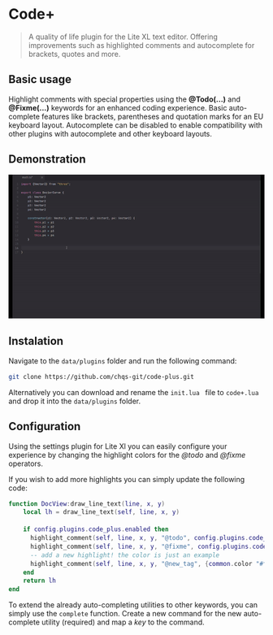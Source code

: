 # Code+
> A quality of life plugin for the Lite XL text editor. Offering improvements such as highlighted comments and autocomplete for brackets, quotes and more.

## Basic usage

 Highlight comments with special properties using the **@Todo(...)** and **@Fixme(...)** keywords for an enhanced coding experience.
 Basic auto-complete features like brackets, parentheses and quotation marks for an EU keyboard layout. Autocomplete can be disabled to enable compatibility with other plugins with autocomplete and other keyboard layouts.

## Demonstration

![Code+ demo](https://github.com/chqs-git/media/blob/main/code_plus_demo.gif)

## Instalation
Navigate to the `data/plugins` folder and run the following command:
```bash 
git clone https://github.com/chqs-git/code-plus.git
```

Alternatively you can download and rename the `init.lua ` file to `code+.lua` and drop it into the `data/plugins` folder.

## Configuration

Using the settings plugin for Lite Xl you can easily configure your experience by changing the highlight colors for the *@todo* and *@fixme* operators.

If you wish to add more highlights you can simply update the following code:
```lua
function DocView:draw_line_text(line, x, y)
    local lh = draw_line_text(self, line, x, y)

    if config.plugins.code_plus.enabled then
      highlight_comment(self, line, x, y, "@todo", config.plugins.code_plus.todo)
      highlight_comment(self, line, x, y, "@fixme", config.plugins.code_plus.fixme)
      -- add a new highlight! the color is just an example
      highlight_comment(self, line, x, y, "@new_tag", {common.color "#ffffff"})
    end
    return lh
end
```

To extend the already auto-completing utilities to other keywords, you can simply use the `complete` function. Create a new command for the new auto-complete utility (required) and map a *key* to the command.

